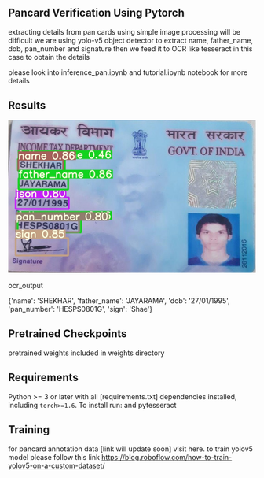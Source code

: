 ## Pancard Verification Using Pytorch

extracting details from pan cards using simple image processing will be difficult
we are using yolo-v5 object detector to extract name, father_name, dob, pan_number and signature
then we feed it to OCR like tesseract in this case to obtain the details

please look into inference_pan.ipynb and tutorial.ipynb notebook for more details

## Results

![Screenshot](inference/output/pan1.jpg)

ocr_output

{'name': 'SHEKHAR',
 'father_name': 'JAYARAMA',
 'dob': '27/01/1995',
 'pan_number': 'HESPS0801G',
 'sign': 'Shae'}

## Pretrained Checkpoints
pretrained weights included in weights directory

## Requirements

Python >= 3 or later with all [requirements.txt]
dependencies installed, including `torch>=1.6`. To install run:
and pytesseract 


## Training
for pancard annotation data [link will update soon] visit here.
to train yolov5 model please follow this link
https://blog.roboflow.com/how-to-train-yolov5-on-a-custom-dataset/

